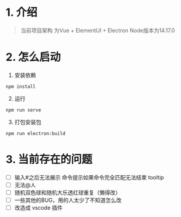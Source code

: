 # 1. 介绍 
> 当前项目架构 为Vue + ElementUI + Electron Node版本为14.17.0

# 2. 怎么启动
1. 安装依赖 
```shell
npm install
```
2. 运行 
```shell
npm run serve
```
3. 打包安装包
```shell
npm run electron:build
```
# 3. 当前存在的问题
- [ ] 输入#之后无法展示 命令提示如果命令完全匹配无法结束 tooltip
- [ ] 无法@人
- [ ] 随机双色球和随机大乐透红球重复（懒得改）
- [ ] 一些其他的BUG，用的人太少了不知道怎么改
- [ ] 改造成 vscode 插件
